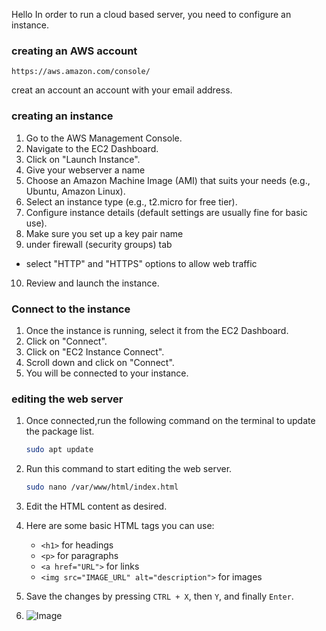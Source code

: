 Hello
In order to run a cloud based server, you need to configure an instance.

### creating an AWS account 
```
https://aws.amazon.com/console/
```
creat an account an account with your email address.

### creating an instance
1. Go to the AWS Management Console.
2. Navigate to the EC2 Dashboard.
3. Click on "Launch Instance".
4. Give your webserver a name
5. Choose an Amazon Machine Image (AMI) that suits your needs (e.g., Ubuntu, Amazon Linux).
6. Select an instance type (e.g., t2.micro for free tier).
7. Configure instance details (default settings are usually fine for basic use).
8. Make sure you set up a key pair name
9. under firewall (security groups) tab 
- select "HTTP" and "HTTPS" options to allow web traffic
10. Review and launch the instance.
### Connect to the instance
1. Once the instance is running, select it from the EC2 Dashboard.
2. Click on "Connect".
3. Click on "EC2 Instance Connect".
4. Scroll down and click on "Connect".
5. You will be connected to your instance.
### editing the web server
1. Once connected,run the following command on the terminal to update the package list.
     ```bash
     sudo apt update
2. Run this command to start editing the web server.
     ```bash
     sudo nano /var/www/html/index.html
     ```
3. Edit the HTML content as desired.
4. Here are some basic HTML tags you can use:
   - `<h1>` for headings
   - `<p>` for paragraphs
   - `<a href="URL">` for links
   - `<img src="IMAGE_URL" alt="description">` for images
5. Save the changes by pressing `CTRL + X`, then `Y`, and finally `Enter`.

6. ![Image](https://github.com/user-attachments/assets/ad4f3308-0caf-4797-b0a9-c13e9c4bcc9b)
